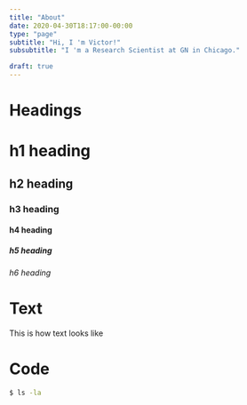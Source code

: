 ```yaml
---
title: "About"
date: 2020-04-30T18:17:00-00:00
type: "page"
subtitle: "Hi, I 'm Victor!"
subsubtitle: "I 'm a Research Scientist at GN in Chicago."

draft: true
---
```

# Headings
# h1 heading
## h2 heading
### h3 heading
#### h4 heading
##### h5 heading
###### h6 heading

# Text
This is how text looks like

# Code
```bash
$ ls -la
```

